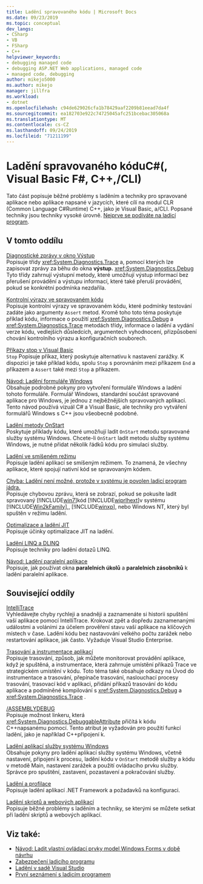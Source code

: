 ```yaml
---
title: Ladění spravovaného kódu | Microsoft Docs
ms.date: 09/23/2019
ms.topic: conceptual
dev_langs:
- CSharp
- VB
- FSharp
- C++
helpviewer_keywords:
- debugging managed code
- debugging ASP.NET Web applications, managed code
- managed code, debugging
author: mikejo5000
ms.author: mikejo
manager: jillfra
ms.workload:
- dotnet
ms.openlocfilehash: c94de629026cfa1b78429aaf2209b81eead7da4f
ms.sourcegitcommit: ea182703e922c74725045afc251bcebac305068a
ms.translationtype: MT
ms.contentlocale: cs-CZ
ms.lasthandoff: 09/24/2019
ms.locfileid: "71211199"
---
```

# <a name="debug-managed-code-c-visual-basic-f-ccli"></a>Ladění spravovaného kóduC#(, Visual Basic F#, C++,/CLI)

Tato část popisuje běžné problémy s laděním a techniky pro spravované aplikace nebo aplikace napsané v jazycích, které cílí na modul CLR (Common Language C#Runtime) C++, jako je Visual Basic, a/CLI. Popsané techniky jsou techniky vysoké úrovně. [Nejprve se podíváte na ladicí program](../debugger/debugger-feature-tour.md).

## <a name="in-this-section"></a>V tomto oddílu

[Diagnostické zprávy v okno Výstup](../debugger/diagnostic-messages-in-the-output-window.md)\
Popisuje třídy <xref:System.Diagnostics.Trace> a, pomocí kterých lze zapisovat zprávy za běhu do okna **výstup.** <xref:System.Diagnostics.Debug> Tyto třídy zahrnují výstupní metody, které umožňují výstup informací bez přerušení provádění a výstupu informací, které také přeruší provádění, pokud se konkrétní podmínka nezdařila.

[Kontrolní výrazy ve spravovaném kódu](../debugger/assertions-in-managed-code.md)\
Popisuje kontrolní výrazy ve spravovaném kódu, které podmínky testování zadáte jako argumenty `Assert` metod. Kromě toho toto téma poskytuje příklad kódu, informace o použití <xref:System.Diagnostics.Debug> a <xref:System.Diagnostics.Trace> metodách třídy, informace o ladění a vydání verze kódu, vedlejších důsledcích, argumentech vyhodnocení, přizpůsobení chování kontrolního výrazu a konfiguračních souborech.

[Příkazy stop v Visual Basic](../debugger/stop-statements-in-visual-basic.md)\
`Stop` Popisuje příkaz, který poskytuje alternativu k nastavení zarážky. K dispozici je také příklad kódu, spolu `Stop` s porovnáním mezi příkazem `End` a příkazem a `Assert` také mezi `Stop` a příkazem.

[Návod: Ladění formuláře Windows](../debugger/walkthrough-debugging-a-windows-form.md)\
Obsahuje podrobné pokyny pro vytvoření formuláře Windows a ladění tohoto formuláře. Formulář Windows, standardní součást spravované aplikace pro Windows, je jednou z nejběžnějších spravovaných aplikací. Tento návod používá vizuál C# a Visual Basic, ale techniky pro vytváření formulářů Windows s C++ jsou všeobecně podobné.

[Ladění metody OnStart](../debugger/how-to-debug-the-onstart-method.md)\
Poskytuje příklady kódu, které umožňují ladit `OnStart` metodu spravované služby systému Windows. Chcete-li `OnStart` ladit metodu služby systému Windows, je nutné přidat několik řádků kódu pro simulaci služby.

[Ladění ve smíšeném režimu](../debugger/debugging-mixed-mode-applications.md)\
Popisuje ladění aplikací se smíšeným režimem. To znamená, že všechny aplikace, které spojují nativní kód se spravovaným kódem.

[Chyba: Ladění není možné, protože v systému je povolen ladicí program jádra.](../debugger/error-debugging-isn-t-possible-because-a-kernel-debugger-is-enabled-on-the-system.md)\
Popisuje chybovou zprávu, která se zobrazí, pokud se pokusíte ladit spravovaný [!INCLUDE[win7](../debugger/includes/win7_md.md)]kód [!INCLUDE[wiprlhext](../debugger/includes/wiprlhext_md.md)]v systému [!INCLUDE[Win2kFamily](../code-quality/includes/win2kfamily_md.md)],, [!INCLUDE[winxp](../code-quality/includes/winxp_md.md)], nebo Windows NT, který byl spuštěn v režimu ladění.

[Optimalizace a ladění JIT](../debugger/jit-optimization-and-debugging.md)\
Popisuje účinky optimalizace JIT na ladění.

[Ladění LINQ a DLINQ](../debugger/debugging-linq.md)\
Popisuje techniky pro ladění dotazů LINQ.

[Návod: Ladění paralelní aplikace](../debugger/walkthrough-debugging-a-parallel-application.md)\
Popisuje, jak používat okna **paralelních úkolů** a **paralelních zásobníků** k ladění paralelní aplikace.

## <a name="related-sections"></a>Související oddíly

[IntelliTrace](../debugger/intellitrace.md)\
Vyhledávejte chyby rychleji a snadněji a zaznamenáte si historii spuštění vaší aplikace pomocí IntelliTrace. Krokovat zpět a dopředu zaznamenanými událostmi a voláními za účelem prověření stavu vaší aplikace na klíčových místech v čase. Ladění kódu bez nastavování velkého počtu zarážek nebo restartování aplikace, jak často. Vyžaduje Visual Studio Enterprise.

[Trasování a instrumentace aplikací](/dotnet/framework/debug-trace-profile/tracing-and-instrumenting-applications)\
Popisuje trasování, způsob, jak můžete monitorovat provádění aplikace, když je spuštěná, a instrumentace, která zahrnuje umístění příkazů Trace ve strategickém umístění v kódu. Toto téma také obsahuje odkazy na Úvod do instrumentace a trasování, přepínače trasování, naslouchací procesy trasování, trasovací kód v aplikaci, přidání příkazů trasování do kódu aplikace a podmíněné kompilování s <xref:System.Diagnostics.Debug> a <xref:System.Diagnostics.Trace> .

[/ASSEMBLYDEBUG](/cpp/build/reference/assemblydebug-add-debuggableattribute)\
Popisuje možnost linkeru, která <xref:System.Diagnostics.DebuggableAttribute> přičítá k kódu C++napsanému pomocí. Tento atribut je vyžadován pro použití funkcí ladění, jako je například C++připojení k.

[Ladění aplikací služby systému Windows](/dotnet/framework/windows-services/how-to-debug-windows-service-applications)\
Obsahuje pokyny pro ladění aplikací služby systému Windows, včetně nastavení, připojení k procesu, ladění kódu v `OnStart` metodě služby a kódu v metodě Main, nastavení zarážek a použití ovládacího prvku služby. Správce pro spuštění, zastavení, pozastavení a pokračování služby.

[Ladění a profilace](/dotnet/framework/debug-trace-profile/index)\
Popisuje ladění aplikací .NET Framework a požadavků na konfiguraci.

[Ladění skriptů a webových aplikací](/visualstudio/debugger/how-to-enable-debugging-for-aspnet-applications)\
Popisuje běžné problémy s laděním a techniky, se kterými se můžete setkat při ladění skriptů a webových aplikací.

## <a name="see-also"></a>Viz také:

- [Návod: Ladit vlastní ovládací prvky model Windows Forms v době návrhu](/dotnet/framework/winforms/controls/walkthrough-debugging-custom-windows-forms-controls-at-design-time)
- [Zabezpečení ladicího programu](../debugger/debugger-security.md)
- [Ladění v sadě Visual Studio](../debugger/index.yml)
- [První seznámení s ladicím programem](../debugger/debugger-feature-tour.md)